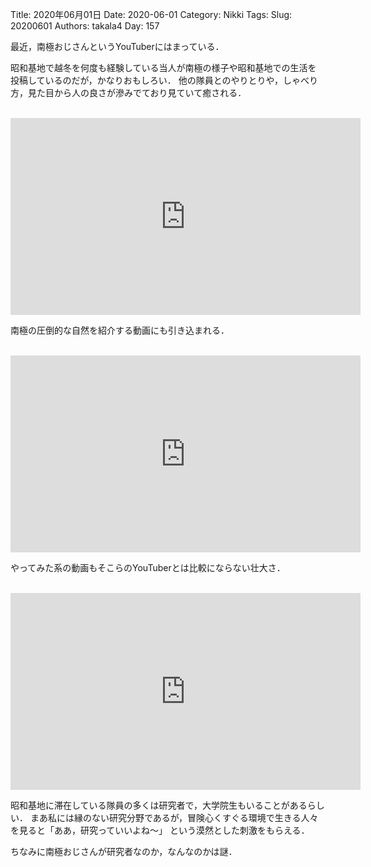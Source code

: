 ﻿Title: 2020年06月01日
Date: 2020-06-01
Category: Nikki
Tags: 
Slug: 20200601
Authors: takala4
Day: 157



最近，南極おじさんというYouTuberにはまっている．


昭和基地で越冬を何度も経験している当人が南極の様子や昭和基地での生活を
投稿しているのだが，かなりおもしろい．
他の隊員とのやりとりや，しゃべり方，見た目から人の良さが滲みでており見ていて癒される．


<br>
<iframe width="560" height="315" src="https://www.youtube.com/embed/_H_hnIJ0154" frameborder="0" allow="accelerometer; autoplay; encrypted-media; gyroscope; picture-in-picture" allowfullscreen></iframe>
<br>


南極の圧倒的な自然を紹介する動画にも引き込まれる．

<br>
<iframe width="560" height="315" src="https://www.youtube.com/embed/R90fYooWrSc" frameborder="0" allow="accelerometer; autoplay; encrypted-media; gyroscope; picture-in-picture" allowfullscreen></iframe>
<br>

やってみた系の動画もそこらのYouTuberとは比較にならない壮大さ．

<br>
<iframe width="560" height="315" src="https://www.youtube.com/embed/_VPFO_5adOg" frameborder="0" allow="accelerometer; autoplay; encrypted-media; gyroscope; picture-in-picture" allowfullscreen></iframe>
<br>



昭和基地に滞在している隊員の多くは研究者で，大学院生もいることがあるらしい．
まあ私には縁のない研究分野であるが，冒険心くすぐる環境で生きる人々を見ると「ああ，研究っていいよね～」
という漠然とした刺激をもらえる．




ちなみに南極おじさんが研究者なのか，なんなのかは謎．